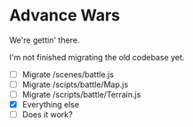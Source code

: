# Advance Wars
We're gettin' there.

I'm not finished migrating the old codebase yet.

- [ ] Migrate /scenes/battle.js
- [ ] Migrate /scipts/battle/Map.js
- [ ] Migrate /scripts/battle/Terrain.js
- [x] Everything else
- [ ] Does it work?